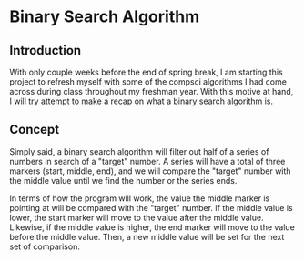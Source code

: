 # Binary Search Algorithm

## Introduction

With only couple weeks before the end of spring break, I am starting this project to refresh myself with some of the compsci algorithms I had come across during class throughout my freshman year. With this motive at hand, I will try attempt to make a recap on what a binary search algorithm is.

## Concept

Simply said, a binary search algorithm will filter out half of a series of numbers in search of a "target" number. A series will have a total of three markers (start, middle, end), and we will compare the "target" number with the middle value until we find the number or the series ends. 

In terms of how the program will work, the value the middle marker is pointing at will be compared with the "target" number. If the middle value is lower, the start marker will move to the value after the middle value. Likewise, if the middle value is higher, the end marker will move to the value before the middle value. Then, a new middle value will be set for the next set of comparison.
